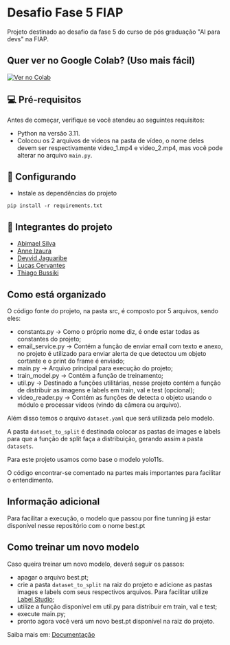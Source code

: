 # Desafio Fase 5 FIAP

Projeto destinado ao desafio da fase 5 do curso de pós graduação "AI para devs" na FIAP.

## Quer ver no Google Colab? (Uso mais fácil)

[![Ver no Colab](https://colab.research.google.com/assets/colab-badge.svg)](https://colab.research.google.com/drive/153mcmwWoSCypodpIetesmG2X0Iyg0Qv0?usp=sharing)

## 💻 Pré-requisitos

Antes de começar, verifique se você atendeu ao seguintes requisitos:

- Python na versão 3.11.
- Colocou os 2 arquivos de vídeos na pasta de vídeo, o nome deles devem ser respectivamente video_1.mp4 e video_2.mp4, mas você pode alterar no arquivo `main.py`.

## 🚀 Configurando

- Instale as dependências do projeto
```
pip install -r requirements.txt
```

## 🤝 Integrantes do projeto

- [Abimael Silva](https://github.com/abimael-boby)
- [Anne Izaura](https://github.com/anneizaura)
- [Deyvid Jaguaribe](https://github.com/DeyvidJLira)
- [Lucas Cervantes](https://github.com/Cervas23)
- [Thiago Bussiki](https://github.com/ThiagoBussiki)

## Como está organizado

O código fonte do projeto, na pasta src, é composto por 5 arquivos, sendo eles:

- constants.py -> Como o próprio nome diz, é onde estar todas as constantes do projeto;
- email_service.py -> Contém a função de enviar email com texto e anexo, no projeto é utilizado para enviar alerta de que detectou um objeto cortante e o print do frame é enviado;
- main.py -> Arquivo principal para execução do projeto;
- train_model.py -> Contém a função de treinamento;
- util.py -> Destinado a funções utilitárias, nesse projeto contém a função de distribuir as imagens e labels em train, val e test (opcional);
- video_reader.py -> Contém as funções de detecta o objeto usando o módulo e processar vídeos (vindo da câmera ou arquivo).

Além disso temos o arquivo `dataset.yaml` que será utilizada pelo modelo. 

A pasta `dataset_to_split` é destinada colocar as pastas de images e labels para que a função de split faça a distribuição, gerando assim a pasta `datasets`.

Para este projeto usamos como base o modelo yolo11s.

O código encontrar-se comentado na partes mais importantes para facilitar o entendimento.

## Informação adicional

Para facilitar a execução, o modelo que passou por fine tunning já estar disponível nesse repositório com o nome best.pt 

## Como treinar um novo modelo

Caso queira treinar um novo modelo, deverá seguir os passos:

- apagar o arquivo best.pt;
- crie a pasta `dataset_to_split` na raiz do projeto e adicione as pastas images e labels com seus respectivos arquivos. Para facilitar utilize [Label Studio](https://labelstud.io/);
- utilize a função disponível em util.py para distribuir em train, val e test;
- execute main.py;
- pronto agora você verá um novo best.pt disponível na raiz do projeto.

Saiba mais em: [Documentação](https://github.com/DeyvidJLira/fiap-desafio-fase-5/wiki/Documenta%C3%A7%C3%A3o)
